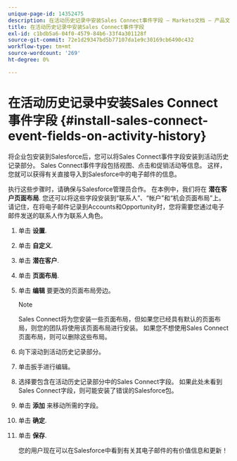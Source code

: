 ```yaml
---
unique-page-id: 14352475
description: 在活动历史记录中安装Sales Connect事件字段 — Marketo文档 — 产品文档
title: 在活动历史记录中安装Sales Connect事件字段
exl-id: c1bdb5a6-04f0-4579-84b6-33f4a301128f
source-git-commit: 72e1d29347bd5b77107da1e9c30169cb6490c432
workflow-type: tm+mt
source-wordcount: '269'
ht-degree: 0%

---
```


# 在活动历史记录中安装Sales Connect事件字段 {#install-sales-connect-event-fields-on-activity-history}

将企业包安装到Salesforce后，您可以将Sales Connect事件字段安装到活动历史记录部分。 Sales Connect事件字段包括视图、点击和促销活动等信息。 这样，您就可以获得有关直接导入到Salesforce中的电子邮件的信息。

执行这些步骤时，请确保与Salesforce管理员合作。 在本例中，我们将在 **潜在客户页面布局**. 您还可以将这些字段安装到“联系人”、“帐户”和“机会页面布局”上。 请记住，在将电子邮件记录到Accounts和Opportunity时，您将需要您通过电子邮件发送的联系人作为联系人角色。

1. 单击 **设置**.
1. 单击 **自定义**.
1. 单击 **潜在客户**.
1. 单击 **页面布局**.
1. 单击 **编辑** 要更改的页面布局旁边。

   >[!NOTE]
   >
   >Sales Connect将为您安装一些页面布局，但如果您已经具有默认的页面布局，则您的团队将使用该页面布局进行安装。 如果您不想使用Sales Connect页面布局，则可以删除这些布局。

1. 向下滚动到活动历史记录部分。
1. 单击扳手进行编辑。
1. 选择要包含在活动历史记录部分中的Sales Connect字段。 如果此处未看到Sales Connect字段，则可能安装了错误的Salesforce包。
1. 单击 **添加** 来移动所需的字段。
1. 单击 **确定**.
1. 单击 **保存**.

   您的用户现在可以在Salesforce中看到有关其电子邮件的有价值信息和更新！
